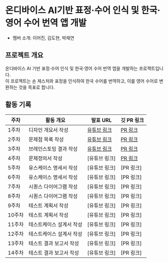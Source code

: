 # 온디바이스 AI기반 표정·수어 인식 및 한국·영어 수어 번역 앱 개발

- 멤버 소개: 이어진, 김도현, 박채연

## 프로젝트 개요
온디바이스 AI 기반 표정·수어 인식 및 한국·영어 수어 번역 앱을 개발하는 프로젝트입니다.  
이 프로젝트는 손 제스처와 표정을 인식하여 한국 수어를 번역하고, 이를 영어 수어로 변환하는 것을 목표로 합니다.  

## 활동 기록  

| 주차  | 활동 개요               | 발표 URL | 깃 PR 링크 |
|------|----------------------|---------|------------------|
| 1주차 | 디자인 개요서 작성 | [유튜브 링크](https://youtu.be/k6VoF2thGbg) | [PR 링크](https://github.com/CD03-01/mobile-ai-service/pull/1) |
| 2주차 | 문제점 목록 작성 | [유튜브 링크](https://youtu.be/iseAybqoh64) | [PR 링크](https://github.com/CD03-01/mobile-ai-service/pull/2) |
| 3주차 | 브레인스토밍 결과 작성 | [유튜브 링크](https://youtu.be/8QuSFgxh-No) | [PR 링크](https://github.com/CD03-01/mobile-ai-service/pull/4) |
| 4주차 | 문제정의서 작성 | [유튜브 링크] | [PR 링크](https://github.com/CD03-01/mobile-ai-service/pull/6) |
| 5주차 | 유스케이스 명세서 작성 | [유튜브 링크] | [PR 링크] |
| 6주차 | 유스케이스 명세서 작성 | [유튜브 링크] | [PR 링크] |
| 7주차 | 시퀀스 다이어그램 작성 | [유튜브 링크] | [PR 링크] |
| 8주차 | 시퀀스 다이어그램 작성 | [유튜브 링크] | [PR 링크] |
| 9주차 | 테스트 계획서 작성 | [유튜브 링크] | [PR 링크] |
| 10주차 | 테스트 계획서 작성 | [유튜브 링크] | [PR 링크] |
| 11주차 | 테스트케이스 설계서 작성 | [유튜브 링크] | [PR 링크] |
| 12주차 | 테스트케이스 설계서 작성 | [유튜브 링크] | [PR 링크] |
| 13주차 | 테스트 결과 보고서 작성 | [유튜브 링크] | [PR 링크] |
| 14주차 | 테스트 결과 보고서 작성 | [유튜브 링크] | [PR 링크] |
